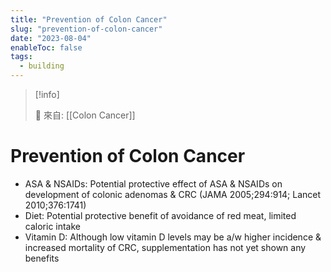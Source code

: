 ```yaml
---
title: "Prevention of Colon Cancer"
slug: "prevention-of-colon-cancer"
date: "2023-08-04"
enableToc: false
tags:
  - building
---
```


> [!info]
>
> 🌱 來自: [[Colon Cancer]]

# Prevention of Colon Cancer

- ASA & NSAIDs: Potential protective effect of ASA & NSAIDs on development of colonic adenomas & CRC (JAMA 2005;294:914; Lancet 2010;376:1741)
- Diet: Potential protective benefit of avoidance of red meat, limited caloric intake
- Vitamin D: Although low vitamin D levels may be a/w higher incidence & increased mortality of CRC, supplementation has not yet shown any benefits
